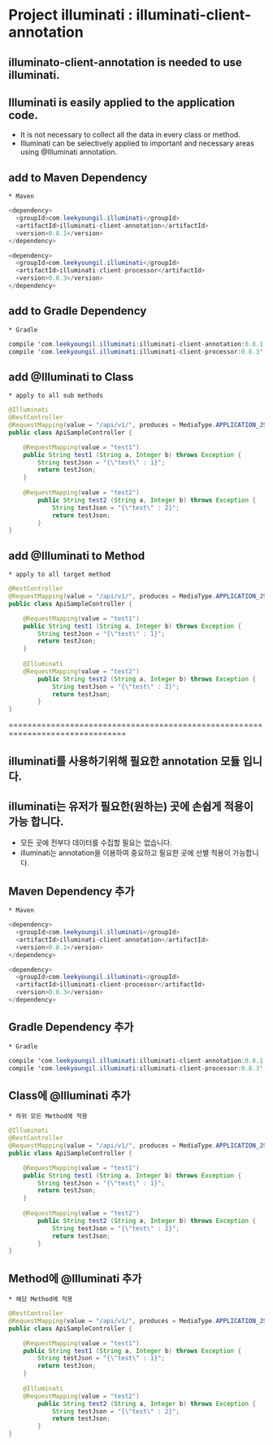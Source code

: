 # Project illuminati : illuminati-client-annotation


## illuminato-client-annotation is needed to use illuminati.

## Illuminati is easily applied to the application code.
 * It is not necessary to collect all the data in every class or method.
 * Illuminati can be selectively applied to important and necessary areas using @Illuminati annotation.

## add to Maven Dependency
    * Maven
    
```java
<dependency>
  <groupId>com.leekyoungil.illuminati</groupId>
  <artifactId>illuminati-client-annotation</artifactId>
  <version>0.8.1</version>
</dependency>

<dependency>
  <groupId>com.leekyoungil.illuminati</groupId>
  <artifactId>illuminati-client-processor</artifactId>
  <version>0.8.3</version>
</dependency>
```

## add to Gradle Dependency
    * Gradle
    
```java
compile 'com.leekyoungil.illuminati:illuminati-client-annotation:0.8.1'
compile 'com.leekyoungil.illuminati:illuminati-client-processor:0.8.3'
```

## add @Illuminati to Class
    * apply to all sub methods
    
```java
@Illuminati
@RestController
@RequestMapping(value = "/api/v1/", produces = MediaType.APPLICATION_JSON_VALUE)
public class ApiSampleController {

    @RequestMapping(value = "test1")
    public String test1 (String a, Integer b) throws Exception {
        String testJson = "{\"test\" : 1}";
        return testJson;
    }
    
    @RequestMapping(value = "test2")
        public String test2 (String a, Integer b) throws Exception {
            String testJson = "{\"test\" : 2}";
            return testJson;
        }
}
```

## add @Illuminati to Method
    * apply to all target method
    
```java
@RestController
@RequestMapping(value = "/api/v1/", produces = MediaType.APPLICATION_JSON_VALUE)
public class ApiSampleController {

    @RequestMapping(value = "test1")
    public String test1 (String a, Integer b) throws Exception {
        String testJson = "{\"test\" : 1}";
        return testJson;
    }
    
    @Illuminati
    @RequestMapping(value = "test2")
        public String test2 (String a, Integer b) throws Exception {
            String testJson = "{\"test\" : 2}";
            return testJson;
        }
}
```

===============================================================================


## illuminati를 사용하기위해 필요한 annotation 모듈 입니다.

## illuminati는 유저가 필요한(원하는) 곳에 손쉽게 적용이 가능 합니다. 
 * 모든 곳에 전부다 데이터를 수집할 필요는 없습니다. 
 * illuminati는 annotation을 이용하여 중요하고 필요한 곳에 선별 적용이 가능합니다.

## Maven Dependency 추가 
    * Maven
    
```java
<dependency>
  <groupId>com.leekyoungil.illuminati</groupId>
  <artifactId>illuminati-client-annotation</artifactId>
  <version>0.8.1</version>
</dependency>

<dependency>
  <groupId>com.leekyoungil.illuminati</groupId>
  <artifactId>illuminati-client-processor</artifactId>
  <version>0.8.3</version>
</dependency>
```

## Gradle Dependency 추가 
    * Gradle
    
```java
compile 'com.leekyoungil.illuminati:illuminati-client-annotation:0.8.1'
compile 'com.leekyoungil.illuminati:illuminati-client-processor:0.8.3'
```


## Class에 @Illuminati 추가 
    * 하위 모든 Method에 적용
    
```java
@Illuminati
@RestController
@RequestMapping(value = "/api/v1/", produces = MediaType.APPLICATION_JSON_VALUE)
public class ApiSampleController {

    @RequestMapping(value = "test1")
    public String test1 (String a, Integer b) throws Exception {
        String testJson = "{\"test\" : 1}";
        return testJson;
    }
    
    @RequestMapping(value = "test2")
        public String test2 (String a, Integer b) throws Exception {
            String testJson = "{\"test\" : 2}";
            return testJson;
        }
}
```

## Method에 @Illuminati 추가 
    * 해당 Method에 적용
    
```java
@RestController
@RequestMapping(value = "/api/v1/", produces = MediaType.APPLICATION_JSON_VALUE)
public class ApiSampleController {

    @RequestMapping(value = "test1")
    public String test1 (String a, Integer b) throws Exception {
        String testJson = "{\"test\" : 1}";
        return testJson;
    }
    
    @Illuminati
    @RequestMapping(value = "test2")
        public String test2 (String a, Integer b) throws Exception {
            String testJson = "{\"test\" : 2}";
            return testJson;
        }
}
```
